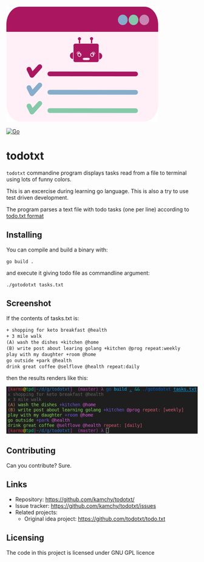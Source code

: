 ![Logo of the project](gotodotxt.svg)

[![Go](https://github.com/kamchy/todotxt/actions/workflows/go.yml/badge.svg)](https://github.com/kamchy/todotxt/actions/workflows/go.yml)

# todotxt
`todotxt`  commandine program displays tasks read from a file to terminal using lots of funny colors.

This is an excercise during learning go language. This is also a try to use test driven development.

The program parses a text file with todo tasks (one per line) according to [todo.txt format](https://github.com/todotxt/todo.txt)

## Installing

You can compile and build a binary with: 

```shell
go build .
```

and execute it giving todo file as commandline argument:

```shell
./gotodotxt tasks.txt 
```

## Screenshot
If the contents of tasks.txt is:
```
+ shopping for keto breakfast @health
+ 3 mile walk
(A) wash the dishes +kitchen @home
(B) write post about learing golang +kitchen @prog repeat:weekly
play with my daughter +room @home
go outside +park @health
drink great coffee @selflove @health repeat:daily
```
then the results renders like this:

![running todotxt](todo_screenshot.png)

## Contributing

Can you contribute? Sure.

## Links

- Repository: https://github.com/kamchy/todotxt/
- Issue tracker: https://github.com/kamchy/todotxt/issues
- Related projects:
  - Original idea project: https://github.com/todotxt/todo.txt


## Licensing
The code in this project is licensed under GNU GPL licence
